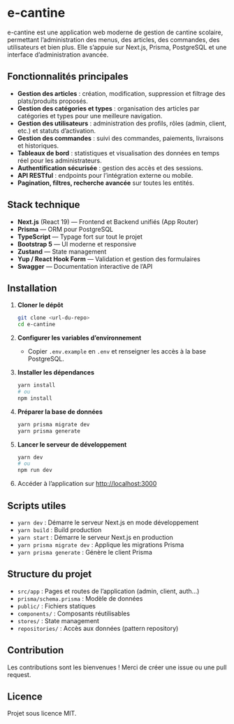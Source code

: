 # e-cantine

e-cantine est une application web moderne de gestion de cantine scolaire, permettant l’administration des menus, des articles, des commandes, des utilisateurs et bien plus. Elle s’appuie sur Next.js, Prisma, PostgreSQL et une interface d’administration avancée.

## Fonctionnalités principales

- **Gestion des articles** : création, modification, suppression et filtrage des plats/produits proposés.
- **Gestion des catégories et types** : organisation des articles par catégories et types pour une meilleure navigation.
- **Gestion des utilisateurs** : administration des profils, rôles (admin, client, etc.) et statuts d’activation.
- **Gestion des commandes** : suivi des commandes, paiements, livraisons et historiques.
- **Tableaux de bord** : statistiques et visualisation des données en temps réel pour les administrateurs.
- **Authentification sécurisée** : gestion des accès et des sessions.
- **API RESTful** : endpoints pour l’intégration externe ou mobile.
- **Pagination, filtres, recherche avancée** sur toutes les entités.

## Stack technique

- **Next.js** (React 19) — Frontend et Backend unifiés (App Router)
- **Prisma** — ORM pour PostgreSQL
- **TypeScript** — Typage fort sur tout le projet
- **Bootstrap 5** — UI moderne et responsive
- **Zustand** — State management
- **Yup / React Hook Form** — Validation et gestion des formulaires
- **Swagger** — Documentation interactive de l’API

## Installation

1. **Cloner le dépôt**
   ```bash
   git clone <url-du-repo>
   cd e-cantine
   ```

2. **Configurer les variables d’environnement**
   - Copier `.env.example` en `.env` et renseigner les accès à la base PostgreSQL.

3. **Installer les dépendances**
   ```bash
   yarn install
   # ou
   npm install
   ```

4. **Préparer la base de données**
   ```bash
   yarn prisma migrate dev
   yarn prisma generate
   ```

5. **Lancer le serveur de développement**
   ```bash
   yarn dev
   # ou
   npm run dev
   ```

6. Accéder à l’application sur [http://localhost:3000](http://localhost:3000)

## Scripts utiles

- `yarn dev` : Démarre le serveur Next.js en mode développement
- `yarn build` : Build production
- `yarn start` : Démarre le serveur Next.js en production
- `yarn prisma migrate dev` : Applique les migrations Prisma
- `yarn prisma generate` : Génère le client Prisma

## Structure du projet

- `src/app` : Pages et routes de l’application (admin, client, auth…)
- `prisma/schema.prisma` : Modèle de données
- `public/` : Fichiers statiques
- `components/` : Composants réutilisables
- `stores/` : State management
- `repositories/` : Accès aux données (pattern repository)

## Contribution

Les contributions sont les bienvenues ! Merci de créer une issue ou une pull request.

## Licence

Projet sous licence MIT.
